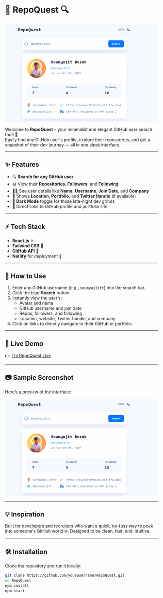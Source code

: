 # 🚀 RepoQuest 🔍

![RepoQuest Banner](./sample.png)

Welcome to **RepoQuest** – your minimalist and elegant GitHub user search tool! 🎯  
Easily find any GitHub user's profile, explore their repositories, and get a snapshot of their dev journey — all in one sleek interface.

---

## ✨ Features

- 🔍 **Search for any GitHub user**
- 📊 View their **Repositories**, **Followers**, and **Following**
- 🧑‍💻 See user details like **Name**, **Username**, **Join Date**, and **Company**
- 📍 Shows **Location**, **Portfolio**, and **Twitter Handle** (if available)
- 🌙 **Dark Mode** toggle for those late-night dev grinds
- 🔗 Direct links to GitHub profile and portfolio site

---

## ⚡ Tech Stack

- **React.js** ⚛️
- **Tailwind CSS** 🎨
- **GitHub API** 🐙
- **Netlify** for deployment 🚀

---

## 🧭 How to Use

1. Enter any GitHub username (e.g., `soumyajiitt`) into the search bar.
2. Click the blue **Search** button.
3. Instantly view the user’s:
   - Avatar and name
   - GitHub username and join date
   - Repos, followers, and following
   - Location, website, Twitter handle, and company
4. Click on links to directly navigate to their GitHub or portfolio.

---

## 🔗 Live Demo

👉 [Try RepoQuest Live](https://repoquest.vercel.app/)

---

## 📷 Sample Screenshot

Here’s a preview of the interface:

![Sample Screenshot](./sample.png)

---

## 💡 Inspiration

Built for developers and recruiters who want a quick, no-fuss way to peek into someone's GitHub world 🌐. Designed to be clean, fast, and intuitive.

---

## 🛠️ Installation

Clone the repository and run it locally:

```bash
git clone https://github.com/yourusername/RepoQuest.git
cd RepoQuest
npm install
npm start
